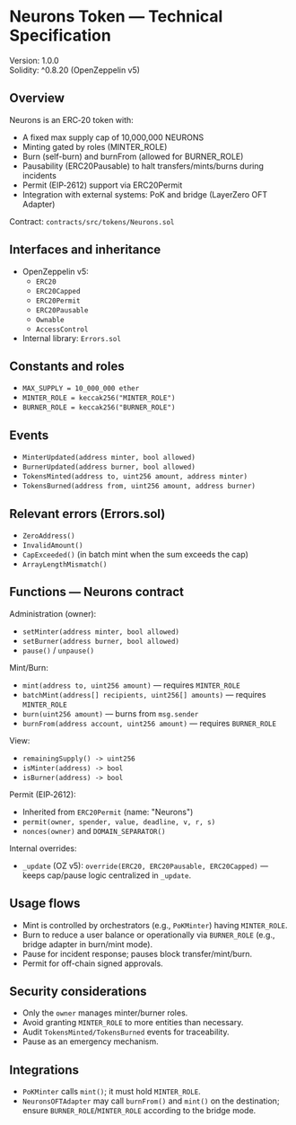 # Neurons Token — Technical Specification

Version: 1.0.0  
Solidity: ^0.8.20 (OpenZeppelin v5)

## Overview
Neurons is an ERC‑20 token with:
- A fixed max supply cap of 10,000,000 NEURONS
- Minting gated by roles (MINTER_ROLE)
- Burn (self-burn) and burnFrom (allowed for BURNER_ROLE)
- Pausability (ERC20Pausable) to halt transfers/mints/burns during incidents
- Permit (EIP‑2612) support via ERC20Permit
- Integration with external systems: PoK and bridge (LayerZero OFT Adapter)

Contract: `contracts/src/tokens/Neurons.sol`

## Interfaces and inheritance
- OpenZeppelin v5:
  - `ERC20`
  - `ERC20Capped`
  - `ERC20Permit`
  - `ERC20Pausable`
  - `Ownable`
  - `AccessControl`
- Internal library: `Errors.sol`

## Constants and roles
- `MAX_SUPPLY = 10_000_000 ether`
- `MINTER_ROLE = keccak256("MINTER_ROLE")`
- `BURNER_ROLE = keccak256("BURNER_ROLE")`

## Events
- `MinterUpdated(address minter, bool allowed)`
- `BurnerUpdated(address burner, bool allowed)`
- `TokensMinted(address to, uint256 amount, address minter)`
- `TokensBurned(address from, uint256 amount, address burner)`

## Relevant errors (Errors.sol)
- `ZeroAddress()`
- `InvalidAmount()`
- `CapExceeded()` (in batch mint when the sum exceeds the cap)
- `ArrayLengthMismatch()`

## Functions — Neurons contract

Administration (owner):
- `setMinter(address minter, bool allowed)`
- `setBurner(address burner, bool allowed)`
- `pause()` / `unpause()`

Mint/Burn:
- `mint(address to, uint256 amount)` — requires `MINTER_ROLE`
- `batchMint(address[] recipients, uint256[] amounts)` — requires `MINTER_ROLE`
- `burn(uint256 amount)` — burns from `msg.sender`
- `burnFrom(address account, uint256 amount)` — requires `BURNER_ROLE`

View:
- `remainingSupply() -> uint256`
- `isMinter(address) -> bool`
- `isBurner(address) -> bool`

Permit (EIP‑2612):
- Inherited from `ERC20Permit` (name: "Neurons")
- `permit(owner, spender, value, deadline, v, r, s)`
- `nonces(owner)` and `DOMAIN_SEPARATOR()`

Internal overrides:
- `_update` (OZ v5): `override(ERC20, ERC20Pausable, ERC20Capped)` — keeps cap/pause logic centralized in `_update`.

## Usage flows
- Mint is controlled by orchestrators (e.g., `PoKMinter`) having `MINTER_ROLE`.
- Burn to reduce a user balance or operationally via `BURNER_ROLE` (e.g., bridge adapter in burn/mint mode).
- Pause for incident response; pauses block transfer/mint/burn.
- Permit for off-chain signed approvals.

## Security considerations
- Only the `owner` manages minter/burner roles.
- Avoid granting `MINTER_ROLE` to more entities than necessary.
- Audit `TokensMinted/TokensBurned` events for traceability.
- Pause as an emergency mechanism.

## Integrations
- `PoKMinter` calls `mint()`; it must hold `MINTER_ROLE`.
- `NeuronsOFTAdapter` may call `burnFrom()` and `mint()` on the destination; ensure `BURNER_ROLE`/`MINTER_ROLE` according to the bridge mode.
